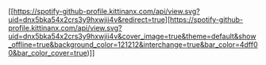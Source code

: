 [[https://spotify-github-profile.kittinanx.com/api/view.svg?uid=dnx5bka54x2crs3y9hxwjii4v&redirect=true][https://spotify-github-profile.kittinanx.com/api/view.svg?uid=dnx5bka54x2crs3y9hxwjii4v&cover_image=true&theme=default&show_offline=true&background_color=121212&interchange=true&bar_color=4dff00&bar_color_cover=true)]]
